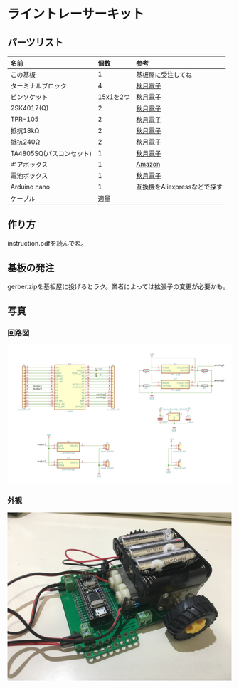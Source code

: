 # ライントレーサーキット

## パーツリスト

|名前|個数|参考|
|:--|:--|:--|
|この基板|1|基板屋に受注してね|
|ターミナルブロック|4|[秋月電子](http://akizukidenshi.com/catalog/g/gP-02333/)|
|ピンソケット|15x1を2つ|[秋月電子](http://akizukidenshi.com/catalog/g/gC-05779/)|
|2SK4017(Q)|2|[秋月電子](http://akizukidenshi.com/catalog/g/gI-07597/)|
|TPR-105|2|[秋月電子](http://akizukidenshi.com/catalog/g/gI-03812/)|
|抵抗18kΩ|2|[秋月電子](http://akizukidenshi.com/catalog/g/gR-25183/)|
|抵抗240Ω|2|[秋月電子](http://akizukidenshi.com/catalog/g/gR-25241/)|
|TA4805SQ(パスコンセット)|1|[秋月電子](http://akizukidenshi.com/catalog/g/gI-00537/)|
|ギアボックス|1|[Amazon](https://www.amazon.co.jp/%E3%82%BF%E3%83%9F%E3%83%A4-%E6%A5%BD%E3%81%97%E3%81%84%E5%B7%A5%E4%BD%9C%E3%82%B7%E3%83%AA%E3%83%BC%E3%82%BA-No-168-%E3%83%80%E3%83%96%E3%83%AB%E3%82%AE%E3%83%A4%E3%83%9C%E3%83%83%E3%82%AF%E3%82%B9-%E5%B7%A6%E5%8F%B3%E7%8B%AC%E7%AB%8B4%E9%80%9F%E3%82%BF%E3%82%A4%E3%83%97/dp/B001Q13BIU)|
|電池ボックス|1|[秋月電子](http://akizukidenshi.com/catalog/g/gP-02671/)|
|Arduino nano|1|互換機をAliexpressなどで探す|
|ケーブル|適量||

## 作り方

instruction.pdfを読んでね。

## 基板の発注

gerber.zipを基板屋に投げるとラク。業者によっては拡張子の変更が必要かも。

## 写真

### 回路図

![回路図](img/sch.png)

### 外観

![回路図](img/main.JPG)